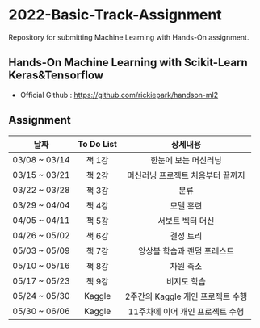 # 2022-Basic-Track-Assignment

Repository for submitting Machine Learning with Hands-On assignment.


## Hands-On Machine Learning with Scikit-Learn Keras&Tensorflow
- Official Github : https://github.com/rickiepark/handson-ml2

 ## Assignment
 |날짜|To Do List|상세내용|
 |:----------:|:----:|:---------------:|
 |03/08 ~ 03/14|책 1강|한눈에 보는 머신러닝|
 |03/15 ~ 03/21|책 2강|머신러닝 프로젝트 처음부터 끝까지|
 |03/22 ~ 03/28|책 3강|분류|
 |03/29 ~ 04/04|책 4강|모델 훈련|
 |04/05 ~ 04/11|책 5강|서보트 벡터 머신|
 |04/26 ~ 05/02|책 6강|결정 트리|
 |05/03 ~ 05/09|책 7강|앙상블 학습과 랜덤 포레스트|
 |05/10 ~ 05/16|책 8강|차원 축소|
 |05/17 ~ 05/23|책 9강|비지도 학습|
 |05/24 ~ 05/30|Kaggle|2주간의 Kaggle 개인 프로젝트 수행|
 |05/30 ~ 06/06|Kaggle|11주차에 이어 개인 프로젝트 수행|
